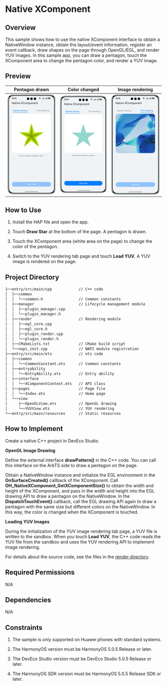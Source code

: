 # Native XComponent

## Overview

This sample shows how to use the native XComponent interface to obtain a NativeWindow instance, obtain the layout/event information, register an event callback, draw shapes on the page through OpenGL/EGL, and render YUV images. In this sample app, you can draw a pentagon, touch the XComponent area to change the pentagon color, and render a YUV image.

## Preview

| Pentagon drawn                              | Color changed                                       | Image rendering                                    |
| ------------------------------------------- | --------------------------------------------------- | -------------------------------------------------- |
| ![main](screenshots/device/drawStar.en.png) | ![draw star](screenshots/device/changeColor.en.png) | ![change color](screenshots/device/loadYUV.en.png) |

## How to Use

1. Install the HAP file and open the app.

2. Touch **Draw Star** at the bottom of the page. A pentagon is drawn.

3. Touch the XComponent area (white area on the page) to change the color of the pentagon.

4. Switch to the YUV rendering tab page and touch **Load YUV**. A YUV image is rendered on the page.

## Project Directory

```
├──entry/src/main/cpp            // C++ code
│  ├──common
│  │  └──common.h                // Common constants
│  ├──manager                    // Lifecycle management module
│  │  ├──plugin_manager.cpp
│  │  └──plugin_manager.h
│  ├──render                     // Rendering module
│  │  ├──egl_core.cpp
│  │  ├──egl_core.h
│  │  ├──plugin_render.cpp
│  │  └──plugin_render.h
│  ├──CMakeLists.txt             // CMake build script
│  └──napi_init.cpp              // NAPI module registration
├──entry/src/main/ets            // ets code
│  ├──common
│  │  └──CommonConstant.ets      // Common constants
│  ├──entryability
│  │  └──EntryAbility.ets        // Entry ability
│  ├──interface
│  │  └──XComponentContext.ets   // API class
│  ├──pages                      // Page file
│  │  └──Index.ets               // Home page
│  └──view
│     ├──OpenGLView.ets          // OpenGL drawing
│     └──YUVView.ets             // YUV rendering
└──entry/src/main/resources      // Static resources
```

## How to Implement

Create a native C++ project in DevEco Studio.

**OpenGL Image Drawing**

Define the external interface **drawPattern()** in the C++ code. You can call this interface on the ArkTS side to draw a pentagon on the page.

Obtain a NativeWindow instance and initialize the EGL environment in the **OnSurfaceCreated()** callback of the XComponent. Call **OH_NativeXComponent_GetXComponentSize()** to obtain the width and height of the XComponent, and pass in the width and height into the EGL drawing API to draw a pentagon on the NativeWindow. In the **DispatchTouchEvent()** callback, call the EGL drawing API again to draw a pentagon with the same size but different colors on the NativeWindow. In this way, the color is changed when the XComponent is touched.

**Loading YUV Images**

During the initialization of the YUV image rendering tab page, a YUV file is written to the sandbox. When you touch **Load YUV**, the C++ code reads the YUV file from the sandbox and uses the YUV rendering API to implement image rendering.

For details about the source code, see the files in the [render directory](entry/src/main/cpp/render).

## Required Permissions

N/A

## Dependencies

N/A

## Constraints

1. The sample is only supported on Huawei phones with standard systems.

2. The HarmonyOS version must be HarmonyOS 5.0.5 Release or later.

3. The DevEco Studio version must be DevEco Studio 5.0.5 Release or later.

4. The HarmonyOS SDK version must be HarmonyOS 5.0.5 Release SDK or later.
